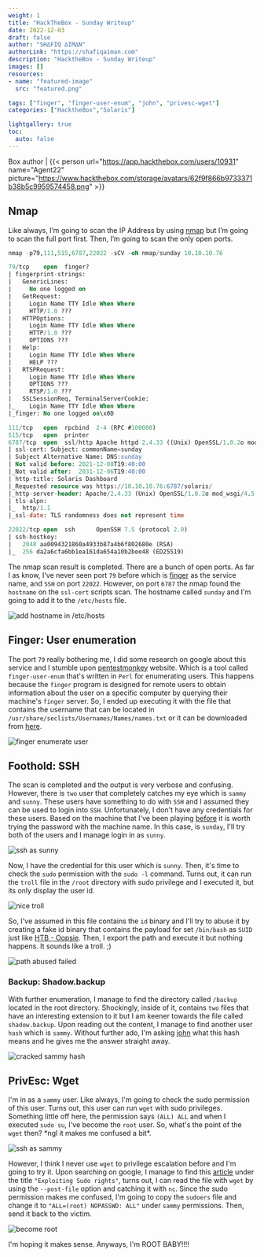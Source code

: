 ```yaml
---
weight: 1
title: "HackTheBox - Sunday Writeup"
date: 2022-12-03
draft: false
author: "SH∆FIQ ∆IM∆N"
authorLink: "https://shafiqaiman.com"
description: "HacktheBox - Sunday Writeup"
images: []
resources:
- name: "featured-image"
  src: "featured.png"

tags: ["finger", "finger-user-enum", "john", "privesc-wget"]
categories: ["HacktheBox","Solaris"]

lightgallery: true
toc:
  auto: false
---
```


Box author | {{< person url="https://app.hackthebox.com/users/10931" name="Agent22" picture="https://www.hackthebox.com/storage/avatars/62f9f866b9733371b38b5c9959574458.png" >}}

<!--more-->

## Nmap
Like always, I’m going to scan the IP Address by using [nmap](https://nmap.org/) but I’m going to scan the full port first. Then, I’m going to scan the only open ports.

```sql
nmap -p79,111,515,6787,22022 -sCV -oN nmap/sunday 10.10.10.76

79/tcp    open  finger?
| fingerprint-strings: 
|   GenericLines: 
|     No one logged on
|   GetRequest: 
|     Login Name TTY Idle When Where
|     HTTP/1.0 ???
|   HTTPOptions: 
|     Login Name TTY Idle When Where
|     HTTP/1.0 ???
|     OPTIONS ???
|   Help: 
|     Login Name TTY Idle When Where
|     HELP ???
|   RTSPRequest: 
|     Login Name TTY Idle When Where
|     OPTIONS ???
|     RTSP/1.0 ???
|   SSLSessionReq, TerminalServerCookie: 
|_    Login Name TTY Idle When Where
|_finger: No one logged on\x0D

111/tcp   open  rpcbind  2-4 (RPC #100000)
515/tcp   open  printer
6787/tcp  open  ssl/http Apache httpd 2.4.33 ((Unix) OpenSSL/1.0.2o mod_wsgi/4.5.1 Python/2.7.14)
| ssl-cert: Subject: commonName=sunday
| Subject Alternative Name: DNS:sunday
| Not valid before: 2021-12-08T19:40:00
|_Not valid after:  2031-12-06T19:40:00
| http-title: Solaris Dashboard
|_Requested resource was https://10.10.10.76:6787/solaris/
|_http-server-header: Apache/2.4.33 (Unix) OpenSSL/1.0.2o mod_wsgi/4.5.1 Python/2.7.14
| tls-alpn: 
|_  http/1.1
|_ssl-date: TLS randomness does not represent time

22022/tcp open  ssh      OpenSSH 7.5 (protocol 2.0)
| ssh-hostkey: 
|   2048 aa0094321860a4933b87a4b6f802680e (RSA)
|_  256 da2a6cfa6bb1ea161da654a10b2bee48 (ED25519)
```

The nmap scan result is completed. There are a bunch of open ports. As far I as know, I've never seen port `79` before which is [finger](https://www.grc.com/port_79.htm) as the service name, and `SSH` on port `22022`. However, on port `6787` the nmap found the `hostname` on the `ssl-cert` scripts scan. The hostname called `sunday` and I'm going to add it to the `/etc/hosts` file. 

![add hostname in /etc/hosts](etc-hosts.png "add hostname in /etc/hosts")

## Finger: User enumeration
The port `79` really bothering me, I did some research on google about this service and I stumble upon [pentestmonkey](https://pentestmonkey.net/tools/user-enumeration/finger-user-enum) website. Which is a tool called `finger-user-enum` that's written in `Perl` for enumerating users. This happens because the `finger` program is designed for remote users to obtain information about the user on a specific computer by querying their machine's `finger` server. So, I ended up executing it with the file that contains the username that can be located in `/usr/share/seclists/Usernames/Names/names.txt` or it can be downloaded from [here](https://raw.githubusercontent.com/danielmiessler/SecLists/master/Usernames/Names/names.txt).

![finger enumerate user](run-finger-user-enum.png "finger enumerate user")

## Foothold: SSH
The scan is completed and the output is very verbose and confusing. However, there is `two` user that completely catches my eye which is `sammy` and `sunny`. These users have something to do with `SSH` and I assumed they can be used to login into `SSH`. Unfortunately, I don't have any credentials for these users.  Based on the machine that I've been playing [before](https://shafiqaiman.com/posts/htb/nibbles/) it is worth trying the password with the machine name. In this case, is `sunday`, I'll try both of the users and I manage login in as `sunny`.

![ssh as sunny](ssh-sunny.png "ssh as sunny")

Now, I have the credential for this user which is `sunny`. Then, it's time to check the `sudo` permission with the `sudo -l` command. Turns out, it can run the `troll` file in the `/root` directory with sudo privilege and I executed it, but its only display the user id. 

![nice troll](run-sudo-troll.png "nice troll")

So, I've assumed in this file contains the `id` binary and I'll try to abuse it by creating a fake id binary that contains the payload for set `/bin/bash` as `SUID` just like [HTB - Oopsie](https://shafiqaiman.com/posts/htb/oopsie/#relative-path-abused). Then, I export the path and execute it but nothing happens. It sounds like a troll. ;)

![path abused failed](path-abused-with-id.png "path abused failed")

### Backup: Shadow.backup
With further enumeration, I manage to find the directory called `/backup` located in the root directory. Shockingly, inside of it, contains `two` files that have an interesting extension to it but I am keener towards the file called `shadow.backup`. Upon reading out the content, I manage to find another user `hash` which is `sammy`. Without further ado, I'm asking [john](https://www.openwall.com/john/) what this hash means and he gives me the answer straight away.

![cracked sammy hash](john-sammy.png "cracked sammy hash")

## PrivEsc: Wget
I'm in as a `sammy` user. Like always, I'm going to check the sudo permission of this user. Turns out, this user can run `wget`  with sudo privileges. Something little off here, the permission says `(ALL) ALL` and when I executed `sudo su`, I've become the `root` user. So, what's the point of the `wget` then? \*ngl it makes me confused a bit*\. 

![ssh as sammy](ssh-sammy.png "ssh as sammy")

However, I think I never use `wget` to privilege escalation before and I'm going to try it. Upon searching on google, I manage to find this [article](https://www.hackingarticles.in/linux-for-pentester-wget-privilege-escalation/) under the title `"Exploiting Sudo rights"`, turns out, I can read the file with `wget` by using the `--post-file` option and catching it with `nc`. Since the sudo permission makes me confused, I'm going to copy the `sudoers` file and change it to `"ALL=(root) NOPASSWD: ALL"` under `sammy` permissions. Then, send it back to the victim.

![become root](me-root.png "become root")

I'm hoping it makes sense. Anyways, I'm ROOT BABY!!!!
